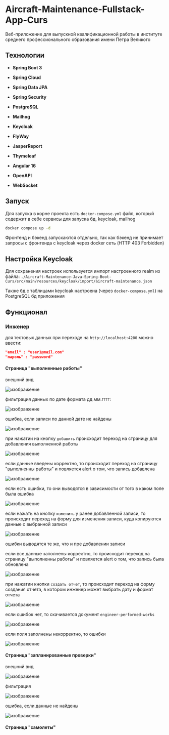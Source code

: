 # Aircraft-Maintenance-Fullstack-App-Curs

Веб-приложение для выпускной квалификационной работы в институте среднего профессионального образования имени Петра
Великого

## Технологии

- **Spring Boot 3**

- **Spring Cloud**

- **Spring Data JPA**

- **Spring Security**

- **PostgreSQL**

- **Mailhog**

- **Keycloak**

- **FlyWay**

- **JasperReport**

- **Thymeleaf**

- **Angular 16**

- **OpenAPI**

- **WebSocket**

## Запуск

Для запуска в корне проекта есть `docker-compose.yml` файл, который содержит в себе сервисы для запуска бд, keycloak, mailhog
```bash
docker compose up -d
```

Фронтенд и бэкенд запускаются отдельно, так как бэкенд не принимает запросы с фронтенда с keycloak через docker сеть (HTTP 403 Forbidden)

## Настройка Keycloak

Для сохранения настроек используется импорт настроенного realm из файла: `./Aircraft-Maintenance-Java-Spring-Boot-Curs/src/main/resources/keycloak/import/aircraft-maintenance.json`

Также бд с таблицами keycloak настроена (через `docker-compose.yml`) на PostgreSQL бд приложения

## Функционал

### Инженер

для тестовых данных при переходе на `http://localhost:4200` можно ввести:
```json
"email" : "user1@mail.com"
"пароль" : "password"
```

#### Страница "выполненные работы"

внешний вид

![изображение](https://github.com/user-attachments/assets/be94fd37-8e95-432d-9fd6-3cf3ea1642a4)

фильтрация данных по дате формата дд.мм.гггг:

![изображение](https://github.com/user-attachments/assets/f12115cd-7bb3-4d10-aaf1-fd6e9db81ab5)

ошибка, если записи по данной дате не найдены

![изображение](https://github.com/user-attachments/assets/1bc60563-c3c1-4c10-923d-ebb52d428206)

при нажатии на кнопку `добавить` происходит переход на страницу для добавления выполненной работы

![изображение](https://github.com/user-attachments/assets/ff104e03-7a5d-4e8f-ba99-2f2e64179697)

если данные введены корректно, то происходит переход на страницу "выполненны работы" и повляется alert о том, что запись добавлена

![изображение](https://github.com/user-attachments/assets/23e52900-a056-417d-836b-94d71c671d9c)

если есть ошибки, то они выводятся в зависимости от того в каком поле была ошибка

![изображение](https://github.com/user-attachments/assets/7b5cfb48-b342-44a4-8469-fae551c5022f)

если нажать на кнопку `изменить` у ранее добавленной записи, то происходит переход на форму для изменения записи, куда копируются данные с выбранной записи

![изображение](https://github.com/user-attachments/assets/0c44b3fb-8d74-4e85-bdba-c220cdbda313)

ошибки выводятся те же, что и пре добавлении записи

если все данные заполнены корректно, то происходит переход на страницу "выполненны работы" и повляется alert о том, что запись была обновлена

![изображение](https://github.com/user-attachments/assets/f69ba849-4a4d-4c5b-a9c5-0ef282dbba3e)

при нажатии кнопки `создать отчет`, то происходит переход на форму создания отчета, в котором инженер может выбрать дату и формат отчета

![изображение](https://github.com/user-attachments/assets/ec8d1b7b-fb42-4709-bb52-46941ea0a0ca)

если ошибок нет, то скачивается документ `engineer-performed-works`

![изображение](https://github.com/user-attachments/assets/f6a902e8-367a-4cda-bc18-e1c5077e77f1)

если поля заполнены некорректно, то ошибки

![изображение](https://github.com/user-attachments/assets/baf2a527-b845-4b9b-8674-09d973220c5a)

#### Страница "запланированные проверки"

внешний вид

![изображение](https://github.com/user-attachments/assets/d9c44bee-668a-482c-9586-383661f4f7fd)

фильтрация

![изображение](https://github.com/user-attachments/assets/c3c2f8a9-1104-4bd9-9b7e-b5ce97bd6e56)

ошибка, если данные не найдены

![изображение](https://github.com/user-attachments/assets/17f16fab-f37f-4dee-8186-cb1c9bef8f04)


#### Страница "самолеты"

